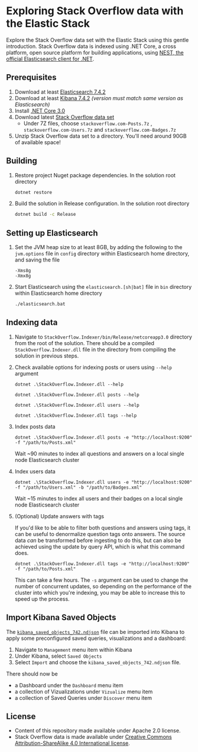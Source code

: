 # Exploring Stack Overflow data with the Elastic Stack

Explore the Stack Overflow data set with the Elastic Stack using this gentle introduction. Stack Overflow data is indexed using .NET Core, a cross platform, open source platform for building applications, using [NEST, the official Elasticsearch client for .NET](https://github.com/elastic/elasticsearch-net).

## Prerequisites

1. Download at least [Elasticsearch 7.4.2](https://www.elastic.co/downloads/elasticsearch)
2. Download at least [Kibana 7.4.2](https://www.elastic.co/downloads/kibana) _(version must match same version as Elasticsearch)_
3. Install [.NET Core 3.0](https://dotnet.microsoft.com/download/dotnet-core/3.0)
4. Download latest [Stack Overflow data set](https://archive.org/details/stackexchange)
    - Under 7Z files, choose `stackoverflow.com-Posts.7z` , `stackoverflow.com-Users.7z` and `stackoverflow.com-Badges.7z`
5. Unzip Stack Overflow data set to a directory. You'll need around 90GB of available space! 

## Building

1. Restore project Nuget package dependencies. In the solution root directory

    ```bat
    dotnet restore
    ```
2. Build the solution in Release configuration. In the solution root directory

    ```bat
    dotnet build -c Release
    ```

## Setting up Elasticsearch

1. Set the JVM heap size to at least 8GB, by adding the following to the `jvm.options` file in `config` directory within Elasticsearch home directory, and saving the file

    ```
    -Xms8g
    -Xmx8g
    ```
2. Start Elasticsearch using the `elasticsearch.[sh|bat]` file in `bin` directory within Elasticsearch home directory

    ```bat
    ./elasticsearch.bat
    ```

## Indexing data

1. Navigate to `StackOverflow.Indexer/bin/Release/netcoreapp3.0` directory from the root of the solution. There should be a compiled `StackOverflow.Indexer.dll` file in the directory from compiling the solution in previous steps.

2. Check available options for indexing posts or users using `--help` argument

    ```
    dotnet .\StackOverflow.Indexer.dll --help

    dotnet .\StackOverflow.Indexer.dll posts --help

    dotnet .\StackOverflow.Indexer.dll users --help

    dotnet .\StackOverflow.Indexer.dll tags --help
    ```

3. Index posts data

    ```
    dotnet .\StackOverflow.Indexer.dll posts -e "http://localhost:9200" -f "/path/to/Posts.xml"
    ```

    Wait ~90 minutes to index all questions and answers on a local single node Elasticsearch cluster

4. Index users data

    ```
    dotnet .\StackOverflow.Indexer.dll users -e "http://localhost:9200" -f "/path/to/Users.xml" -b "/path/to/Badges.xml"
    ```

    Wait ~15 minutes to index all users and their badges on a local single node Elasticsearch cluster

5. (Optional) Update answers with tags

    If you'd like to be able to filter both questions and answers using tags, it can be useful to denormalize question tags onto
    answers. The source data _can_ be transformed before ingesting to do this, but can also be achieved using the update by query API, which is what this command does.

    ```
    dotnet .\StackOverflow.Indexer.dll tags -e "http://localhost:9200" -f "/path/to/Posts.xml"
    ```

    This can take a few hours. The `-s` argument can be used to change the number of concurrent updates, so depending on the performance of
    the cluster into which you're indexing, you may be able to increase this to speed up the process. 

## Import Kibana Saved Objects

The [`kibana_saved_objects_742.ndjson`](/kibana/kibana_saved_objects_742.ndjson) file can be
imported into Kibana to apply some preconfigured saved queries, visualizations and a dashboard:

1. Navigate to `Management` menu item within Kibana
2. Under Kibana, select `Saved Objects`
3. Select `Import` and choose the `kibana_saved_objects_742.ndjson` file.

There should now be 

- a Dashboard under the `Dashboard` menu item
- a collection of Vizualizations under `Vizualize` menu item
- a collection of Saved Queries under `Discover` menu item

## License

- Content of this repository made available under Apache 2.0 license.
- Stack Overflow data is made available under [Creative Commons Attribution-ShareAlike 4.0 International license](https://creativecommons.org/licenses/by-sa/4.0/).
